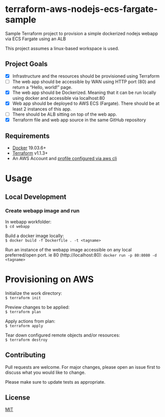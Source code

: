 # terraform-aws-nodejs-ecs-fargate-sample
Sample Terraform project to provision a simple dockerized nodejs webapp via ECS Fargate using an ALB

This project assumes a linux-based workspace is used.

## Project Goals
- [X]  Infrastructure and the resources should be provisioned using Terraform
- [ ]  The web app should be accessible by WAN using HTTP port (80) and return a “Hello, world!” page.
- [X]  The web app should be Dockerized. Meaning that it can be run locally using docker and accessible via localhost:80
- [X]  Web app should be deployed to AWS ECS (Fargate). There should be at least 2 instances of this app.
- [ ]  There should be ALB sitting on top of the web app.
- [X]  Terraform file and web app source in the same GitHub repository

## Requirements
- [Docker](https://docs.docker.com/get-docker/) 19.03.6+
- [Terraform](https://learn.hashicorp.com/tutorials/terraform/install-cli) v1.1.3+
- An AWS Account and [profile configured via aws cli](https://docs.aws.amazon.com/cli/latest/userguide/cli-configure-profiles.html)

# Usage
## Local Development 
### Create webapp image and run
In webapp workfolder:  
`$ cd webapp`

Build a docker image locally:  
`$ docker build -f Dockerfile . -t <tagname>`

Run an instance of the webapp image accessible on any local preferred/open port. ie 80 (http://localhost:80):
`docker run -p 80:8080 -d <tagname>`

# Provisioning on AWS
Initialize the work directory:  
`$ terraform init`

Preview changes to be applied:  
`$ terraform plan`

Apply actions from plan:  
`$ terraform apply`

Tear down configured remote objects and/or resources:    
`$ terraform destroy`

## Contributing
Pull requests are welcome. For major changes, please open an issue first to discuss what you would like to change.

Please make sure to update tests as appropriate.

## License
[MIT](https://choosealicense.com/licenses/mit/)